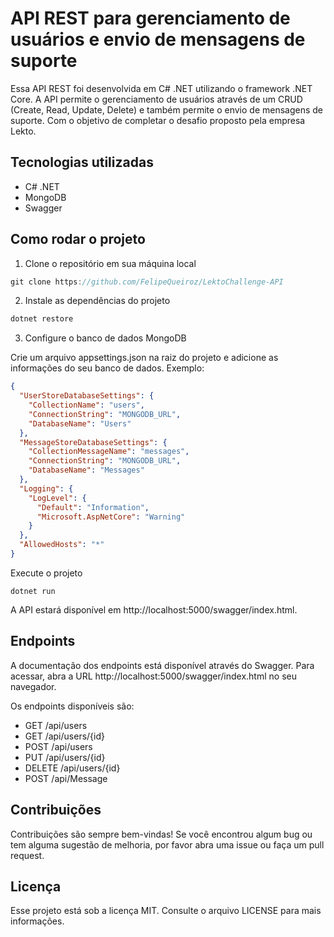 # API REST para gerenciamento de usuários e envio de mensagens de suporte

Essa API REST foi desenvolvida em C# .NET utilizando o framework .NET Core. A API permite o gerenciamento de usuários através de um CRUD (Create, Read, Update, Delete) e também permite o envio de mensagens de suporte. Com o objetivo de completar o desafio proposto pela empresa Lekto.

## Tecnologias utilizadas

- C# .NET
- MongoDB
- Swagger

## Como rodar o projeto

1. Clone o repositório em sua máquina local
```csharp
git clone https://github.com/FelipeQueiroz/LektoChallenge-API

```

2. Instale as dependências do projeto

```csharp
dotnet restore
```


3. Configure o banco de dados MongoDB

Crie um arquivo appsettings.json na raiz do projeto e adicione as informações do seu banco de dados. Exemplo:
```json
{
  "UserStoreDatabaseSettings": {
    "CollectionName": "users",
    "ConnectionString": "MONGODB_URL",
    "DatabaseName": "Users"
  },
  "MessageStoreDatabaseSettings": {
    "CollectionMessageName": "messages",
    "ConnectionString": "MONGODB_URL",
    "DatabaseName": "Messages"
  },
  "Logging": {
    "LogLevel": {
      "Default": "Information",
      "Microsoft.AspNetCore": "Warning"
    }
  },
  "AllowedHosts": "*"
}

```
Execute o projeto
```
dotnet run
````

A API estará disponível em http://localhost:5000/swagger/index.html.

## Endpoints

A documentação dos endpoints está disponível através do Swagger. Para acessar, abra a URL http://localhost:5000/swagger/index.html no seu navegador.

Os endpoints disponíveis são:

- GET /api/users
- GET /api/users/{id}
- POST /api/users
- PUT /api/users/{id}
- DELETE /api/users/{id}
- POST /api/Message

## Contribuições
Contribuições são sempre bem-vindas! Se você encontrou algum bug ou tem alguma sugestão de melhoria, por favor abra uma issue ou faça um pull request.

## Licença
Esse projeto está sob a licença MIT. Consulte o arquivo LICENSE para mais informações.
